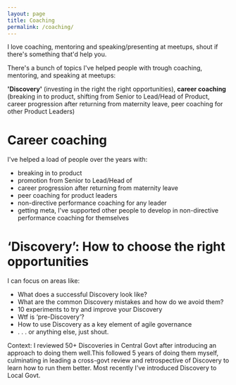 ```yaml
---
layout: page
title: Coaching
permalink: /coaching/
---
```


I love coaching, mentoring and speaking/presenting at meetups, shout if there's something that'd help you.

There's a bunch of topics I've helped people with trough coaching, mentoring, and speaking at meetups:

**'Discovery'** (investing in the right the right opportunities), **career coaching** (breaking in to product, shifting from Senior to Lead/Head of Product, career progression after returning from maternity leave, peer coaching for other Product Leaders)

# Career coaching

I've helped a load of people over the years with:

- breaking in to product
- promotion from Senior to Lead/Head of
- career progression after returning from maternity leave
- peer coaching for product leaders
- non-directive performance coaching for any leader
- getting meta, I've supported other people to develop in non-directive performance coaching for themselves

# ‘Discovery’: How to choose the right opportunities 

I can focus on areas like:

- What does a successful Discovery look like?
- What are the common Discovery mistakes and how do we avoid them?
- 10 experiments to try and improve your Discovery
- Wtf is ‘pre-Discovery’?
- How to use Discovery as a key element of agile governance
- . . . or anything else, just shout.

Context: I reviewed 50+ Discoveries in Central Govt after introducing an approach to doing them well.This followed 5 years of doing them myself, culminating in leading a cross-govt review and retrospective of Discovery to learn how to run them better. Most recently I’ve introduced Discovery to Local Govt.

